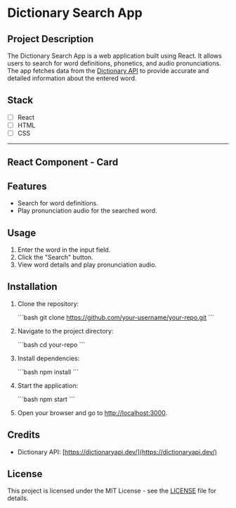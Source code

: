 # Dictionary Search App

## Project Description

The Dictionary Search App is a web application built using React. It allows users to search for word definitions, phonetics, and audio pronunciations. The app fetches data from the [Dictionary API](https://dictionaryapi.dev/) to provide accurate and detailed information about the entered word.

## Stack

- [ ] React
- [ ] HTML
- [ ] CSS

---

## React Component - Card

## Features

- Search for word definitions.
- Play pronunciation audio for the searched word.

## Usage

1. Enter the word in the input field.
2. Click the "Search" button.
3. View word details and play pronunciation audio.

## Installation

1. Clone the repository:

   \`\`\`bash
   git clone https://github.com/your-username/your-repo.git
   \`\`\`

2. Navigate to the project directory:

   \`\`\`bash
   cd your-repo
   \`\`\`

3. Install dependencies:

   \`\`\`bash
   npm install
   \`\`\`

4. Start the application:

   \`\`\`bash
   npm start
   \`\`\`

5. Open your browser and go to [http://localhost:3000](http://localhost:3000).

## Credits

- Dictionary API: [https://dictionaryapi.dev/](https://dictionaryapi.dev/)

## License

This project is licensed under the MIT License - see the [LICENSE](LICENSE) file for details.
